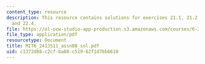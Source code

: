 ```yaml
---
content_type: resource
description: This resource contains solutions for exercises 21.1, 21.2, 21.3, 22.3,
  and 22.4.
file: https://ol-ocw-studio-app-production.s3.amazonaws.com/courses/6-241j-dynamic-systems-and-control-spring-2011/c1372d88c2cfba88c51962f1d7bb6610_MIT6_241JS11_assn08_sol.pdf
file_type: application/pdf
resourcetype: Document
title: MIT6_241JS11_assn08_sol.pdf
uid: c1372d88-c2cf-ba88-c519-62f1d7bb6610
---
```

